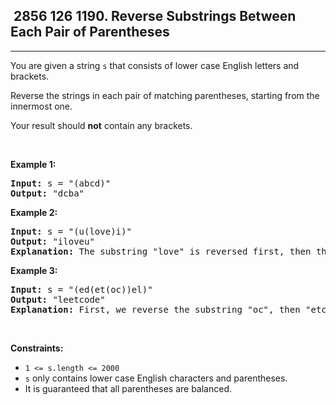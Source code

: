 <h2> 2856 126
1190. Reverse Substrings Between Each Pair of Parentheses</h2><hr><div><p>You are given a string <code>s</code> that consists of lower case English letters and brackets.</p>

<p>Reverse the strings in each pair of matching parentheses, starting from the innermost one.</p>

<p>Your result should <strong>not</strong> contain any brackets.</p>

<p>&nbsp;</p>
<p><strong class="example">Example 1:</strong></p>

<pre><strong>Input:</strong> s = "(abcd)"
<strong>Output:</strong> "dcba"
</pre>

<p><strong class="example">Example 2:</strong></p>

<pre><strong>Input:</strong> s = "(u(love)i)"
<strong>Output:</strong> "iloveu"
<strong>Explanation:</strong> The substring "love" is reversed first, then the whole string is reversed.
</pre>

<p><strong class="example">Example 3:</strong></p>

<pre><strong>Input:</strong> s = "(ed(et(oc))el)"
<strong>Output:</strong> "leetcode"
<strong>Explanation:</strong> First, we reverse the substring "oc", then "etco", and finally, the whole string.
</pre>

<p>&nbsp;</p>
<p><strong>Constraints:</strong></p>

<ul>
	<li><code>1 &lt;= s.length &lt;= 2000</code></li>
	<li><code>s</code> only contains lower case English characters and parentheses.</li>
	<li>It is guaranteed that all parentheses are balanced.</li>
</ul>
</div>